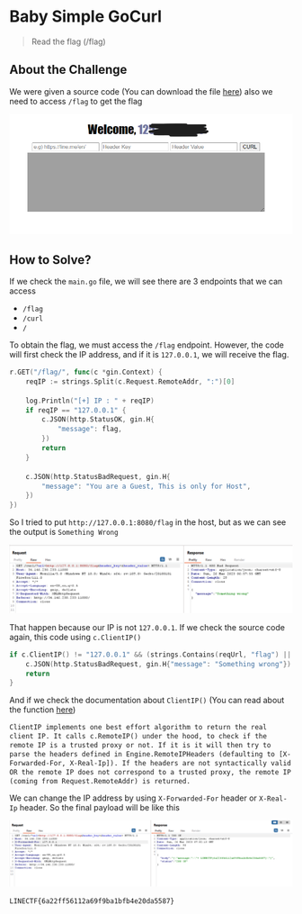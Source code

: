 # Baby Simple GoCurl
> Read the flag (/flag)

## About the Challenge
We were given a source code (You can download the file [here](baby-simple-gocurl_3e562770d3be9c9d047169c7b235281b.tar.gz)) also we need to access `/flag` to get the flag

![preview](images/preview.png)

## How to Solve?
If we check the `main.go` file, we will see there are 3 endpoints that we can access
* `/flag`
* `/curl`
* `/`

To obtain the flag, we must access the `/flag` endpoint. However, the code will first check the IP address, and if it is `127.0.0.1`, we will receive the flag.

```go
r.GET("/flag/", func(c *gin.Context) {
    reqIP := strings.Split(c.Request.RemoteAddr, ":")[0]

    log.Println("[+] IP : " + reqIP)
    if reqIP == "127.0.0.1" {
        c.JSON(http.StatusOK, gin.H{
            "message": flag,
        })
        return
    }

    c.JSON(http.StatusBadRequest, gin.H{
        "message": "You are a Guest, This is only for Host",
    })
})
```

So I tried to put `http://127.0.0.1:8080/flag` in the host, but as we can see the output is `Something Wrong`

![first](images/first.png)

That happen because our IP is not `127.0.0.1`. If we check the source code again, this code using `c.ClientIP()`

```go
if c.ClientIP() != "127.0.0.1" && (strings.Contains(reqUrl, "flag") || strings.Contains(reqUrl, "curl") || strings.Contains(reqUrl, "%")) {
    c.JSON(http.StatusBadRequest, gin.H{"message": "Something wrong"})
    return
}
```

And if we check the documentation about `ClientIP()` (You can read about the function [here](https://pkg.go.dev/github.com/gin-gonic/gin#Context.ClientIP))

```
ClientIP implements one best effort algorithm to return the real client IP. It calls c.RemoteIP() under the hood, to check if the remote IP is a trusted proxy or not. If it is it will then try to parse the headers defined in Engine.RemoteIPHeaders (defaulting to [X-Forwarded-For, X-Real-Ip]). If the headers are not syntactically valid OR the remote IP does not correspond to a trusted proxy, the remote IP (coming from Request.RemoteAddr) is returned.
```

We can change the IP address by using `X-Forwarded-For` header or `X-Real-Ip` header. So the final payload will be like this

![flag](images/flag.png)

```
LINECTF{6a22ff56112a69f9ba1bfb4e20da5587}
```
